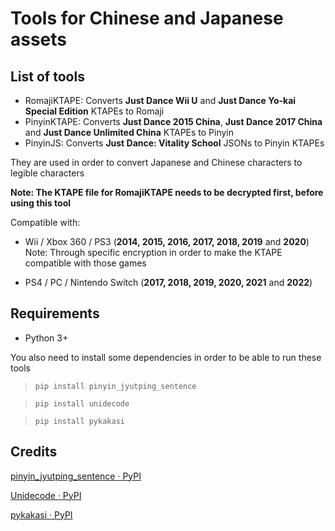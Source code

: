 
# Tools for Chinese and Japanese assets
## List of tools
- RomajiKTAPE: Converts **Just Dance Wii U** and **Just Dance Yo-kai Special Edition** KTAPEs to Romaji
- PinyinKTAPE: Converts **Just Dance 2015 China**, **Just Dance 2017 China** and **Just Dance Unlimited China** KTAPEs to Pinyin
- PinyinJS: Converts **Just Dance: Vitality School** JSONs to Pinyin KTAPEs

They are used in order to convert Japanese and Chinese characters to legible characters

**Note: The KTAPE file for RomajiKTAPE needs to be decrypted first, before using this tool**

Compatible with:
- Wii / Xbox 360 / PS3 (**2014, 2015, 2016, 2017, 2018, 2019** and **2020**)
Note: Through specific encryption in order to make the KTAPE compatible with those games

- PS4 / PC / Nintendo Switch (**2017, 2018, 2019, 2020, 2021** and **2022**)

## Requirements
- Python 3+

You also need to install some dependencies in order to be able to run these tools
> `pip install pinyin_jyutping_sentence`

> `pip install unidecode`

> `pip install pykakasi`

## Credits
[pinyin_jyutping_sentence · PyPI](https://pypi.org/project/pinyin_jyutping_sentence/)

[Unidecode · PyPI](https://pypi.org/project/Unidecode/)

[pykakasi · PyPI](https://pypi.org/project/pykakasi/)